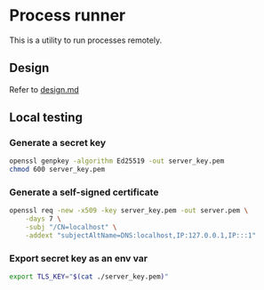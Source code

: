 # Process runner
This is a utility to run processes remotely.

## Design
Refer to [design.md](./DESIGN.md)

## Local testing

### Generate a secret key
```sh
openssl genpkey -algorithm Ed25519 -out server_key.pem
chmod 600 server_key.pem
```

### Generate a self-signed certificate
```sh
openssl req -new -x509 -key server_key.pem -out server.pem \
    -days 7 \
    -subj "/CN=localhost" \
    -addext "subjectAltName=DNS:localhost,IP:127.0.0.1,IP:::1"
```

### Export secret key as an env var
```sh
export TLS_KEY="$(cat ./server_key.pem)"
```